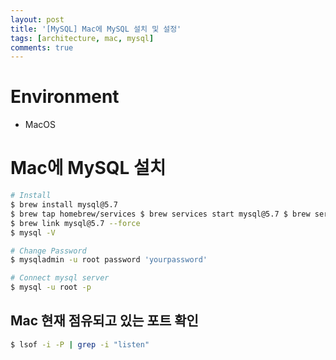 ```yaml
---
layout: post
title: '[MySQL] Mac에 MySQL 설치 및 설정'
tags: [architecture, mac, mysql]
comments: true
---
```


# Environment
- MacOS


# Mac에 MySQL 설치

~~~bash
# Install
$ brew install mysql@5.7
$ brew tap homebrew/services $ brew services start mysql@5.7 $ brew services list
$ brew link mysql@5.7 --force
$ mysql -V

# Change Password
$ mysqladmin -u root password 'yourpassword'

# Connect mysql server 
$ mysql -u root -p
~~~

## Mac 현재 점유되고 있는 포트 확인

~~~bash
$ lsof -i -P | grep -i "listen"
~~~